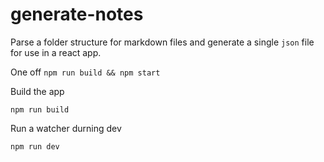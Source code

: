 # generate-notes

Parse a folder structure for markdown files and generate a single `json` file for use in a react app.

One off `npm run build && npm start`

Build the app

```
npm run build
```

Run a watcher durning dev

```
npm run dev
```
